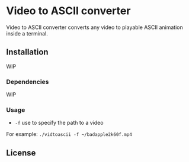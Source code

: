 # Video to ASCII converter
Video to ASCII converter converts any video to playable ASCII animation inside a terminal.

## Installation
WIP

### Dependencies
WIP

### Usage
- `-f` use to specify the path to a video

For example: `./vidtoascii -f ~/badapple2k60f.mp4`

## License
